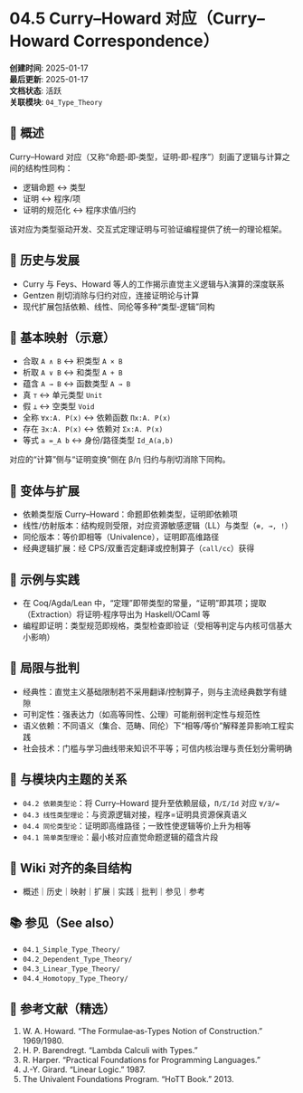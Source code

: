 # 04.5 Curry–Howard 对应（Curry–Howard Correspondence）

**创建时间**: 2025-01-17  
**最后更新**: 2025-01-17  
**文档状态**: 活跃  
**关联模块**: `04_Type_Theory`

## 📝 概述

Curry–Howard 对应（又称“命题‑即‑类型，证明‑即‑程序”）刻画了逻辑与计算之间的结构性同构：

- 逻辑命题 ↔ 类型
- 证明 ↔ 程序/项
- 证明的规范化 ↔ 程序求值/归约

该对应为类型驱动开发、交互式定理证明与可验证编程提供了统一的理论框架。

## 📜 历史与发展

- Curry 与 Feys、Howard 等人的工作揭示直觉主义逻辑与λ演算的深度联系
- Gentzen 削切消除与归约对应，连接证明论与计算
- 现代扩展包括依赖、线性、同伦等多种“类型‑逻辑”同构

## 🔣 基本映射（示意）

- 合取 `A ∧ B` ↔ 积类型 `A × B`
- 析取 `A ∨ B` ↔ 和类型 `A + B`
- 蕴含 `A → B` ↔ 函数类型 `A → B`
- 真 `⊤` ↔ 单元类型 `Unit`
- 假 `⊥` ↔ 空类型 `Void`
- 全称 `∀x:A. P(x)` ↔ 依赖函数 `Πx:A. P(x)`
- 存在 `∃x:A. P(x)` ↔ 依赖对 `Σx:A. P(x)`
- 等式 `a =_A b` ↔ 身份/路径类型 `Id_A(a,b)`

对应的“计算”侧与“证明变换”侧在 β/η 归约与削切消除下同构。

## 🧠 变体与扩展

- 依赖类型版 Curry–Howard：命题即依赖类型，证明即依赖项
- 线性/仿射版本：结构规则受限，对应资源敏感逻辑（LL）与类型（`⊗, ⊸, !`）
- 同伦版本：等价即相等（Univalence），证明即高维路径
- 经典逻辑扩展：经 CPS/双重否定翻译或控制算子（`call/cc`）获得

## 🧪 示例与实践

- 在 Coq/Agda/Lean 中，“定理”即带类型的常量，“证明”即其项；提取（Extraction）将证明‑程序导出为 Haskell/OCaml 等
- 编程即证明：类型规范即规格，类型检查即验证（受相等判定与内核可信基大小影响）

## 🧩 局限与批判

- 经典性：直觉主义基础限制若不采用翻译/控制算子，则与主流经典数学有缝隙
- 可判定性：强表达力（如高等同性、公理）可能削弱判定性与规范性
- 语义依赖：不同语义（集合、范畴、同伦）下“相等/等价”解释差异影响工程实践
- 社会技术：门槛与学习曲线带来知识不平等；可信内核治理与责任划分需明确

## 🔗 与模块内主题的关系

- `04.2 依赖类型论`：将 Curry–Howard 提升至依赖层级，`Π/Σ/Id` 对应 `∀/∃/=`
- `04.3 线性类型理论`：与资源逻辑对接，程序=证明具资源保真语义
- `04.4 同伦类型论`：证明即高维路径；一致性使逻辑等价上升为相等
- `04.1 简单类型理论`：最小核对应直觉命题逻辑的蕴含片段

## 🧭 Wiki 对齐的条目结构

- 概述｜历史｜映射｜扩展｜实践｜批判｜参见｜参考

## 📚 参见（See also）

- `04.1_Simple_Type_Theory/`
- `04.2_Dependent_Type_Theory/`
- `04.3_Linear_Type_Theory/`
- `04.4_Homotopy_Type_Theory/`

## 📖 参考文献（精选）

1. W. A. Howard. “The Formulae‑as‑Types Notion of Construction.”  1969/1980.  
2. H. P. Barendregt. “Lambda Calculi with Types.”  
3. R. Harper. “Practical Foundations for Programming Languages.”  
4. J.-Y. Girard. “Linear Logic.” 1987.  
5. The Univalent Foundations Program. “HoTT Book.” 2013.

